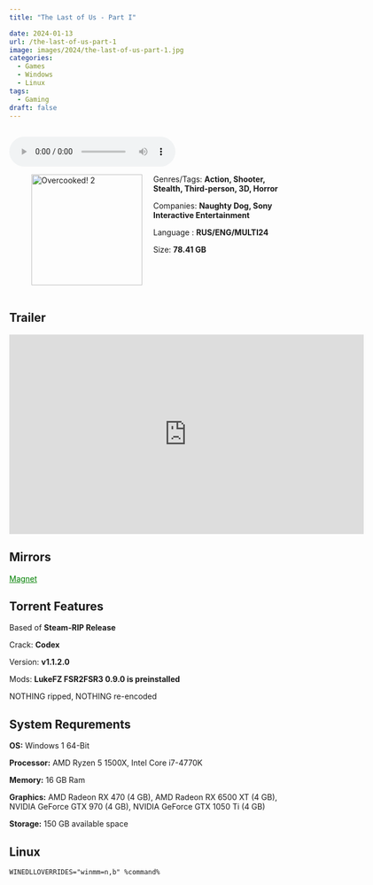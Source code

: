 ```yaml
---
title: "The Last of Us - Part I"

date: 2024-01-13
url: /the-last-of-us-part-1
image: images/2024/the-last-of-us-part-1.jpg
categories:
  - Games
  - Windows
  - Linux
tags:
  - Gaming
draft: false
---
```

##
<style>
  body.dark-mode,
  body.dark-mode main * {
    background: url('/images/2024/the-last-of-us-part-12.jpg') center center fixed no-repeat;
    background-size: 100% 100%;
    background-size: cover;
    color: #f5f5f5;
  }
</style>
<script>
    document.addEventListener('DOMContentLoaded', function () {
        var body = document.body;
        var switcher = document.querySelector('.js-toggle');
                body.classList.add('dark-mode');
                // Save user preference in storage
                localStorage.setItem('darkMode', 'true');
            
        });
</script>

<audio controls autoplay>
  <source src="/audio/the-last-of-us-part-1.mp3" type="audio/mp3">
  Your browser does not support the audio tag.
</audio>


<figure style="float: left; margin-right: 20px;">
  <img src="/images/2024/the-last-of-us-part-1.jpg" alt="Overcooked! 2" style="width: 200px;">
</figure>

Genres/Tags: **Action, Shooter, Stealth, Third-person, 3D, Horror**

Companies: **Naughty Dog, Sony Interactive Entertainment**

Language : **RUS/ENG/MULTI24**

Size: **78.41 GB**
# ⠀

## Trailer
<iframe width="640" height="360" src="https://www.youtube.com/embed/R2Ebc_OFeug" title="The Last of Us Part I - Launch Trailer | PS5 Games" frameborder="0" allow="accelerometer; autoplay; clipboard-write; encrypted-media; gyroscope; picture-in-picture; web-share" allowfullscreen></iframe>

## Mirrors
<a href="magnet:?xt=urn:btih:4I6J3W3KOKR2HN42YHF53LSWEJ7N7RD2&dn=The%20Last%20of%20Us%20Part%20I" style="color: green;">Magnet</a>

## Torrent Features
Based of **Steam-RIP Release**

Crack: **Codex**

Version: **v1.1.2.0**

Mods: **LukeFZ FSR2FSR3 0.9.0 is preinstalled**

NOTHING ripped, NOTHING re-encoded

## System Requrements
**OS:** Windows 1 64-Bit

**Processor:** AMD Ryzen 5 1500X, Intel Core i7-4770K

**Memory:** 16 GB Ram

**Graphics:** AMD Radeon RX 470 (4 GB), AMD Radeon RX 6500 XT (4 GB), NVIDIA GeForce GTX 970 (4 GB), NVIDIA GeForce GTX 1050 Ti (4 GB)

**Storage:** 150 GB available space

## Linux

`WINEDLLOVERRIDES="winmm=n,b" %command%`